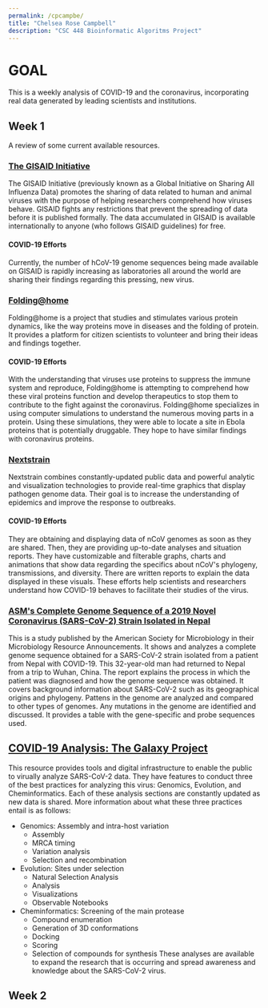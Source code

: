 ```yaml
---
permalink: /cpcampbe/
title: "Chelsea Rose Campbell"
description: "CSC 448 Bioinformatic Algoritms Project"
---
```

# **GOAL**
This is a weekly analysis of COVID-19 and the coronavirus, incorporating real data generated by leading scientists and institutions.



## **Week 1** 
A review of some current available resources.

### [The GISAID Initiative](https://www.gisaid.org/)
   The GISAID Initiative (previously known as a Global Initiative on Sharing All Influenza Data) promotes the sharing of data related to human and animal viruses with the purpose of helping researchers comprehend how viruses behave. GISAID fights any restrictions that prevent the spreading of data before it is published formally. The data accumulated in GISAID is available internationally to anyone (who follows GISAID guidelines) for free.  
#### COVID-19 Efforts
   Currently, the number of hCoV-19 genome sequences being made available on GISAID is rapidly increasing as laboratories all around the world are sharing their findings regarding this pressing, new virus. 

### [Folding@home](https://foldingathome.org/)
   Folding@home is a project that studies and stimulates various protein dynamics, like the way proteins move in diseases and the folding of protein. It provides a platform for citizen scientists to volunteer and bring their ideas and findings together.
#### COVID-19 Efforts
   With the understanding that viruses use proteins to suppress the immune system and reproduce, Folding@home is attempting to comprehend how these viral proteins function and develop therapeutics to stop them to contribute to the fight against the coronavirus. Folding@home specializes in using computer simulations to understand the numerous moving parts in a protein. Using these simulations, they were able to locate a site in Ebola proteins that is potentially druggable. They hope to have similar findings with coronavirus proteins.

### [Nextstrain](https://nextstrain.org/ncov/global)
   Nextstrain combines constantly-updated public data and powerful analytic and visualization technologies to provide real-time graphics that display pathogen genome data. Their goal is to increase the understanding of epidemics and improve the response to outbreaks. 
#### COVID-19 Efforts
   They are obtaining and displaying data of nCoV genomes as soon as they are shared. Then, they are providing up-to-date analyses and situation reports. 
   They have customizable and filterable graphs, charts and animations that show data regarding the specifics about nCoV's phylogeny, transmissions, and diversity. There are written reports to explain the data displayed in these visuals. These efforts help scientists and researchers understand how COVID-19 behaves to facilitate their studies of the virus.    

### [ASM's Complete Genome Sequence of a 2019 Novel Coronavirus (SARS-CoV-2) Strain Isolated in Nepal](https://mra.asm.org/content/9/11/e00169-20)
   This is a study published by the American Society for Microbiology in their Microbiology Resource Announcements. It shows and analyzes a complete genome sequence obtained for a SARS-CoV-2 strain isolated from a patient from Nepal with COVID-19. This 32-year-old man had returned to Nepal from a trip to Wuhan, China. 
   The report explains the process in which the patient was diagnosed and how the genome sequence was obtained. It covers background information about SARS-CoV-2 such as its geographical origins and phylogeny. Pattens in the genome are analyzed and compared to other types of genomes. Any mutations in the genome are identified and discussed. It provides a table with the gene-specific and probe sequences used. 

## [COVID-19 Analysis: The Galaxy Project](https://covid19.galaxyproject.org/)
   This resource provides tools and digital infrastructure to enable the public to virually analyze SARS-CoV-2 data. They have features to conduct three of the best practices for analyzing this virus: Genomics, Evolution, and Cheminformatics.
   Each of these analysis sections are constantly updated as new data is shared. More information about what these three practices entail is as follows:
- Genomics: Assembly and intra-host variation
  - Assembly
  - MRCA timing
  - Variation analysis
  - Selection and recombination
- Evolution: Sites under selection
  - Natural Selection Analysis
  - Analysis
  - Visualizations
  - Observable Notebooks
- Cheminformatics: Screening of the main protease
  - Compound enumeration
  - Generation of 3D conformations
  - Docking 
  - Scoring
  - Selection of compounds for synthesis
   These analyses are available to expand the research that is occurring and spread awareness and knowledge about the SARS-CoV-2 virus. 
  
## **Week 2**